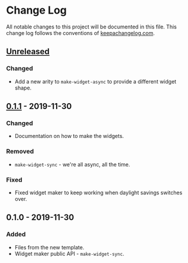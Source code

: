 # Change Log
All notable changes to this project will be documented in this file. This change log follows the conventions of [keepachangelog.com](http://keepachangelog.com/).

## [Unreleased]
### Changed
- Add a new arity to `make-widget-async` to provide a different widget shape.

## [0.1.1] - 2019-11-30
### Changed
- Documentation on how to make the widgets.

### Removed
- `make-widget-sync` - we're all async, all the time.

### Fixed
- Fixed widget maker to keep working when daylight savings switches over.

## 0.1.0 - 2019-11-30
### Added
- Files from the new template.
- Widget maker public API - `make-widget-sync`.

[Unreleased]: https://github.com/your-name/two/compare/0.1.1...HEAD
[0.1.1]: https://github.com/your-name/two/compare/0.1.0...0.1.1
